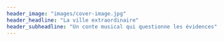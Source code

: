 ```yaml
---
header_image: "images/cover-image.jpg"
header_headline: "La ville extraordinaire"
header_subheadline: "Un conte musical qui questionne les évidences"
---
```

